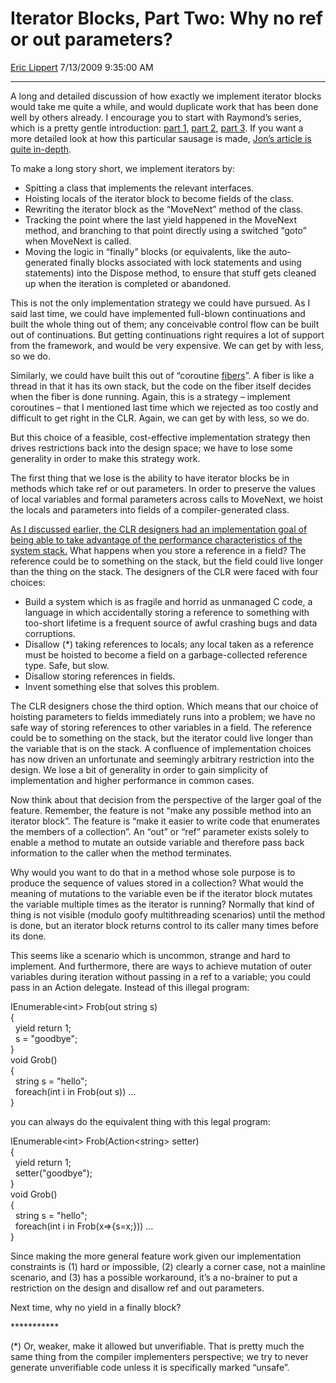 <div id="page">

# Iterator Blocks, Part Two: Why no ref or out parameters?

[Eric Lippert](https://social.msdn.microsoft.com/profile/Eric%20Lippert) 7/13/2009 9:35:00 AM

-----

<div id="content">

<div class="mine">

A long and detailed discussion of how exactly we implement iterator blocks would take me quite a while, and would duplicate work that has been done well by others already. I encourage you to start with Raymond’s series, which is a pretty gentle introduction: [part 1](http://blogs.msdn.com/oldnewthing/archive/2008/08/12/8849519.aspx), [part 2](http://blogs.msdn.com/oldnewthing/archive/2008/08/13/8854601.aspx), [part 3](http://blogs.msdn.com/oldnewthing/archive/2008/08/14/8862242.aspx). If you want a more detailed look at how this particular sausage is made, [Jon’s article is quite in-depth](http://csharpindepth.com/Articles/Chapter6/IteratorBlockImplementation.aspx).

To make a long story short, we implement iterators by:

  - Spitting a class that implements the relevant interfaces.
  - Hoisting locals of the iterator block to become fields of the class.
  - Rewriting the iterator block as the “MoveNext” method of the class.
  - Tracking the point where the last yield happened in the MoveNext method, and branching to that point directly using a switched “goto” when MoveNext is called.
  - Moving the logic in “finally” blocks (or equivalents, like the auto-generated finally blocks associated with lock statements and using statements) into the Dispose method, to ensure that stuff gets cleaned up when the iteration is completed or abandoned.

This is not the only implementation strategy we could have pursued. As I said last time, we could have implemented full-blown continuations and built the whole thing out of them; any conceivable control flow can be built out of continuations. But getting continuations right requires a lot of support from the framework, and would be very expensive. We can get by with less, so we do.

Similarly, we could have built this out of “coroutine [fibers](http://en.wikipedia.org/wiki/Fiber_\(computer_science\))”. A fiber is like a thread in that it has its own stack, but the code on the fiber itself decides when the fiber is done running. Again, this is a strategy – implement coroutines – that I mentioned last time which we rejected as too costly and difficult to get right in the CLR. Again, we can get by with less, so we do.

But this choice of a feasible, cost-effective implementation strategy then drives restrictions back into the design space; we have to lose some generality in order to make this strategy work.

The first thing that we lose is the ability to have iterator blocks be in methods which take ref or out parameters. In order to preserve the values of local variables and formal parameters across calls to MoveNext, we hoist the locals and parameters into fields of a compiler-generated class.

[As I discussed earlier, the CLR designers had an implementation goal of being able to take advantage of the performance characteristics of the system stack.](http://blogs.msdn.com/ericlippert/archive/2009/05/04/the-stack-is-an-implementation-detail-part-two.aspx) What happens when you store a reference in a field? The reference could be to something on the stack, but the field could live longer than the thing on the stack. The designers of the CLR were faced with four choices:

  - Build a system which is as fragile and horrid as unmanaged C code, a language in which accidentally storing a reference to something with too-short lifetime is a frequent source of awful crashing bugs and data corruptions.
  - Disallow (\*) taking references to locals; any local taken as a reference must be hoisted to become a field on a garbage-collected reference type. Safe, but slow.
  - Disallow storing references in fields.
  - Invent something else that solves this problem.  

The CLR designers chose the third option. Which means that our choice of hoisting parameters to fields immediately runs into a problem; we have no safe way of storing references to other variables in a field. The reference could be to something on the stack, but the iterator could live longer than the variable that is on the stack. A confluence of implementation choices has now driven an unfortunate and seemingly arbitrary restriction into the design. We lose a bit of generality in order to gain simplicity of implementation and higher performance in common cases.

Now think about that decision from the perspective of the larger goal of the feature. Remember, the feature is not “make any possible method into an iterator block”. The feature is “make it easier to write code that enumerates the members of a collection”. An “out” or “ref” parameter exists solely to enable a method to mutate an outside variable and therefore pass back information to the caller when the method terminates.

Why would you want to do that in a method whose sole purpose is to produce the sequence of values stored in a collection? What would the meaning of mutations to the variable even be if the iterator block mutates the variable multiple times as the iterator is running? Normally that kind of thing is not visible (modulo goofy multithreading scenarios) until the method is done, but an iterator block returns control to its caller many times before its done.

This seems like a scenario which is uncommon, strange and hard to implement. And furthermore, there are ways to achieve mutation of outer variables during iteration without passing in a ref to a variable; you could pass in an Action delegate. Instead of this illegal program:

<span class="code"> </span>

IEnumerable\<int\> Frob(out string s)  
{  
  yield return 1;  
  s = "goodbye";  
}  
void Grob()  
{  
  string s = "hello";  
  foreach(int i in Frob(out s)) …  
}

you can always do the equivalent thing with this legal program:

<span class="code"> </span>

IEnumerable\<int\> Frob(Action\<string\> setter)  
{  
  yield return 1;  
  setter("goodbye");  
}  
void Grob()  
{  
  string s = "hello";  
  foreach(int i in Frob(x=\>{s=x;})) …  
}

Since making the more general feature work given our implementation constraints is (1) hard or impossible, (2) clearly a corner case, not a mainline scenario, and (3) has a possible workaround, it’s a no-brainer to put a restriction on the design and disallow ref and out parameters.

Next time, why no yield in a finally block?

\*\*\*\*\*\*\*\*\*\*\*

(\*) Or, weaker, make it allowed but unverifiable. That is pretty much the same thing from the compiler implementers perspective; we try to never generate unverifiable code unless it is specifically marked “unsafe”.

</div>

</div>

</div>

